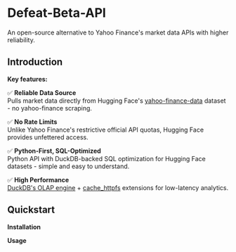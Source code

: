 # Defeat-Beta-API

An open-source alternative to Yahoo Finance's market data APIs with higher reliability.

## Introduction

**Key features:**

✅ **Reliable Data Source**  
Pulls market data directly from Hugging Face's [yahoo-finance-data](https://huggingface.co/datasets/bwzheng2010/yahoo-finance-data) dataset - no yahoo-finance scraping.

✅ **No Rate Limits**  
Unlike Yahoo Finance's restrictive official API quotas, Hugging Face provides unfettered access.

✅ **Python-First, SQL-Optimized**  
Python API with DuckDB-backed SQL optimization for Hugging Face datasets - simple and easy to understand.

✅ **High Performance**  
[DuckDB's OLAP engine](https://duckdb.org/) + [cache_httpfs](https://duckdb.org/community_extensions/extensions/cache_httpfs.html) extensions for low-latency analytics.

## Quickstart

**Installation**

**Usage**